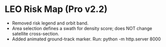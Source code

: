 # LEO Risk Map (Pro v2.2)
- Removed risk legend and orbit band.
- Area selection defines a swath for density score; does NOT change satellite cross-section.
- Added animated ground-track marker.
Run: python -m http.server 8000
